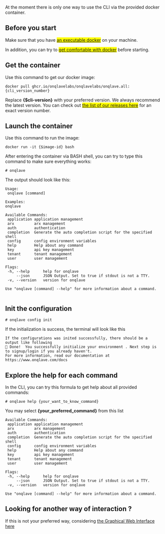 At the moment there is only one way to use the CLI via the provided docker container.

## **Before you start**

Make sure that you have <mark>[an executable docker](https://www.docker.com/)</mark> on your machine.

In addition, you can try to <mark>[get comfortable with docker](https://docs.docker.com/)</mark> before starting.

## **Get the container**

Use this command to get our docker image:

```
docker pull ghcr.io/onqlavelabs/onqlavelabs/onqlave.all:{cli_version_number}
```

Replace **{$cli-version}** with your preferred version. We always recommend the latest version. You can check out <mark>[the list of our releases here](https://github.com/onqlavelabs/onqlave.all/pkgs/container/onqlavelabs%2Fonqlave.all)</mark> for an exact version number.

## **Launch the container**

Use this command to run the image:

```
docker run -it {$image-id} bash
```

After entering the container via BASH shell, you can try to type this command to make sure everything works:

```
# onqlave
```

The output should look like this:

```
Usage:
 onqlave [command]

Examples:
onqlave

Available Commands:
 application application management
 arx         arx management
 auth        authentication
 completion  Generate the auto completion script for the specified shell
 config      config environment variables
 help        Help about any command
 key         api key management
 tenant      tenant management
 user        user management

Flags:
 -h, --help      help for onqlave
     --json      JSON Output. Set to true if stdout is not a TTY.
 -v, --version   version for onqlave

Use "onqlave [command] --help" for more information about a command.


```

## **Init the configuration**

```
# onqlave config init
```

If the initialization is success, the terminal will look like this

```
If the configurations was inited successfully, there should be a output like following
🎉 Done!  You successfully initialize your environment . Next step is to signup/login if you already haven't.                                                                                                            
For more information, read our documentation at https://www.onqlave.com/docs
```

## **Explore the help for each command**

In the CLI, you can try this formula to get help about all provided commands:

```
# onqlave help {your_want_to_know_command}
```

You may select **{your_preferred_command}** from this list

```
Available Commands:
 application application management
 arx         arx management
 auth        authentication
 completion  Generate the auto completion script for the specified shell
 config      config environment variables
 help        Help about any command
 key         api key management
 tenant      tenant management
 user        user management

Flags:
 -h, --help      help for onqlave
     --json      JSON Output. Set to true if stdout is not a TTY.
 -v, --version   version for onqlave

Use "onqlave [command] --help" for more information about a command.
```

## **Looking for another way of interaction ?**

If this is not your preferred way, considering [the Graphical Web Interface here](../web-app-guide/overview-gui.md)